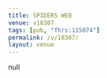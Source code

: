 ```yaml
---
title: SPIDERS WEB
venue: v18307
tags: [pub, "fhrs:115074"]
permalink: /v/18307/
layout: venue
---
```

null